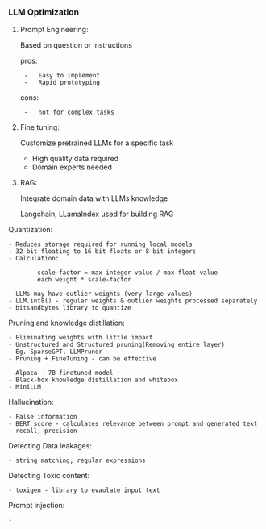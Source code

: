 ### LLM Optimization

1. Prompt Engineering:

    Based on question or instructions

    pros:

        -   Easy to implement
        -   Rapid prototyping

    cons:

        -   not for complex tasks


2. Fine tuning:

    Customize pretrained LLMs for a specific task

    - High quality data required
    - Domain experts needed


3. RAG:

    Integrate domain data with LLMs knowledge

    Langchain, LLamaIndex used for building RAG


Quantization:

    - Reduces storage required for running local models
    - 32 bit floating to 16 bit floats or 8 bit integers
    - Calculation:

            scale-factor = max integer value / max float value
            each weight * scale-factor

    - LLMs may have outlier weights (very large values)
    - LLM.int8() - regular weights & outlier weights processed separately
    - bitsandbytes library to quantize


Pruning and knowledge distillation:

    - Eliminating weights with little impact
    - Unstructured and Structured pruning(Removing entire layer)
    - Eg. SparseGPT, LLMPruner
    - Pruning + FineTuning - can be effective

    - Alpaca - 7B finetuned model
    - Black-box knowledge distillation and whitebox
    - MiniLLM


Hallucination:

    - False information
    - BERT score - calculates relevance between prompt and generated text - recall, precision


Detecting Data leakages:

    - string matching, regular expressions

Detecting Toxic content:

    - toxigen - library to evaulate input text


Prompt injection:

    - 